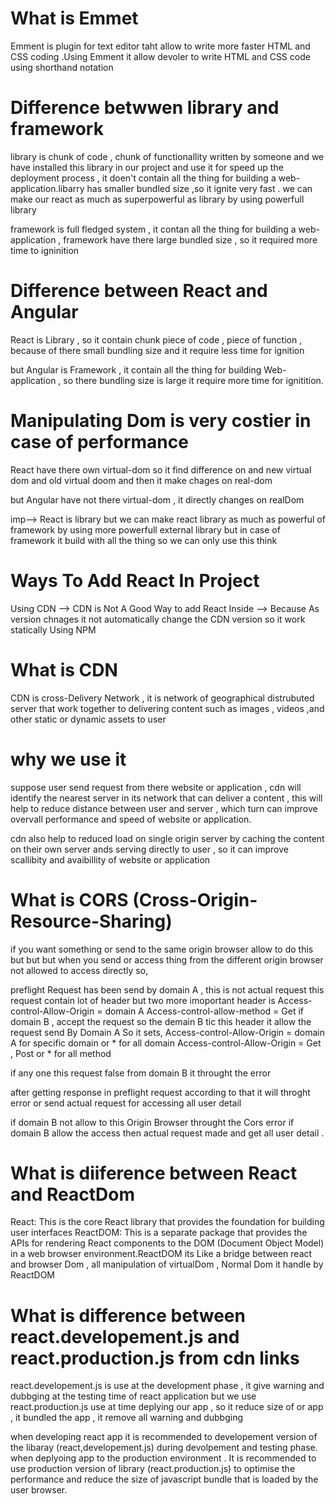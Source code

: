 # What is Emmet
Emment is plugin for text editor taht allow to write more faster HTML and CSS coding .Using Emment it allow devoler to write HTML and CSS code using shorthand notation

# Difference betwwen library and framework
library is chunk of code , chunk of functionallity written by someone and we have installed this library in our project and use it for speed up the deployment process , it doen't contain all the thing for building a web-application.libarry has smaller bundled size ,so it ignite very fast . we can make our react as much as superpowerful as library by using powerfull library

framework is full fledged system , it contan all the thing for building a web-application , framework have there large bundled size , so it required more time to igninition

# Difference between React and Angular
React is Library , so it contain chunk piece of code , piece of function , because of there small bundling size and it require less time for ignition

but Angular is Framework , it contain all the thing for building Web-application , so there bundling size is large it require more time for ignitition.

# Manipulating Dom is very costier in case of performance
React have there own virtual-dom so it find difference on and new virtual dom and old virtual doom and then it make chages on real-dom

but Angular have not there virtual-dom , it directly changes on realDom

imp--> React is library but we can make react library as much as powerful of framework by using more powerfull external library but in case of framework it build with all the thing so we can only use this think

# Ways To Add React In Project
Using CDN --> CDN is Not A Good Way to add React Inside --> Because As version chnages it not automatically change the CDN version so it work statically
Using NPM

# What is CDN
CDN is cross-Delivery Network , it is network of geographical distrubuted server that work together to delivering content such as images , videos ,and other static or dynamic assets to user

# why we use it
suppose user send request from there website or application , cdn will identify the nearest server in its network that can deliver a content , this will help to reduce distance between user and server , which turn can improve overvall performance and speed of website or application.

cdn also help to reduced load on single origin server by caching the content on their own server ands serving directly to user , so it can improve scallibity and avaibillity of website or application

# What is CORS (Cross-Origin-Resource-Sharing)
if you want something or send to the same origin browser allow to do this but but but when you send or access thing from the different origin browser not allowed to access directly so,

preflight Request has been send by domain A , this is not actual request this request contain lot of header but two more imoportant header is Access-control-Allow-Origin = domain A Access-control-allow-method = Get
if domain B , accept the request so the demain B tic this header it allow the request send By Domain A So it sets, Access-control-Allow-Origin = domain A for specific domain or * for all domain Access-control-Allow-Origin = Get , Post or * for all method

if any one this request false from domain B it throught the error

after getting response in preflight request according to that it will throght error or send actual request for accessing all user detail

if domain B not allow to this Origin Browser throught the Cors error if domain B allow the access then actual request made and get all user detail .

# What is diiference between React and ReactDom
React: This is the core React library that provides the foundation for building user interfaces 
ReactDOM: This is a separate package that provides the APIs for rendering React components to the DOM (Document Object Model) in a web browser environment.ReactDOM its Like a bridge between react and browser Dom , all manipulation of virtualDom , Normal Dom it handle by ReactDOM


# What is difference between react.developement.js and react.production.js from cdn links
react.developement.js is use at the development phase , it give warning and dubbging at the testing time of react application but we use react.production.js use at time deplying our app , so it reduce size of or app , it bundled the app , it remove all warning and dubbging

when developing react app it is recommended to developement version of the libaray (react,developement.js) during devolpement and testing phase. when deplyoing app to the production environment . It is recommended to use production version of library (react.production.js) to optimise the performance and reduce the size of javascript bundle that is loaded by the user browser.